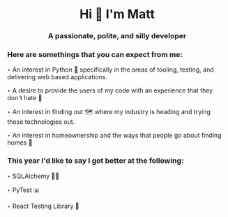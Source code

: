 <h1 align="center">Hi 👋 I'm Matt</h1>
<h3 align="center">A passionate, polite, and silly developer</h3>

<h3 align="left">Here are somethings that you can expect from me:</h3>
<p align="left">
  ‣ An interest in Python 🐍 specifically in the areas of tooling, testing, and delivering web based applications. 
</p>
<p align="left">
  ‣ A desire to provide the users of my code with an experience that they don't hate 🥰
</p>
<p align="left">
  ‣ An interest in finding out 🗺 where my industry is heading and trying these technologies out.
</p>
<p align="left">
  ‣ An interest in homeownership and the ways that people go about finding homes 🏡
</p>


<h3 align="left">This year I'd like to say I got better at the following:</h3>
<p align="left">
  ‣ SQLAlchemy 🧙‍♀️ 
</p>
<p align="left">
  ‣ PyTest 📊 
</p>
<p align="left">
  ‣ React Testing Library 🐐
</p>

